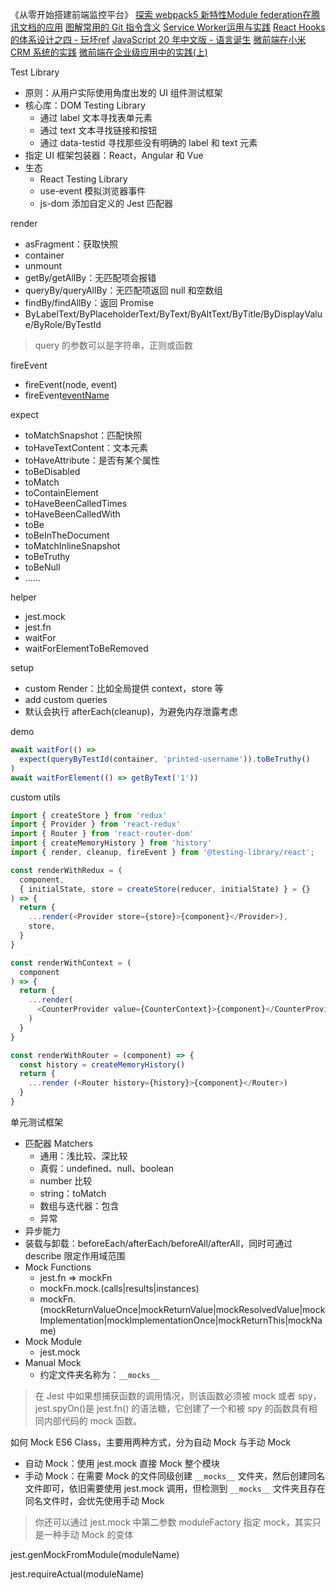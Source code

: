 《从零开始搭建前端监控平台》
[探索 webpack5 新特性Module federation在腾讯文档的应用](https://mp.weixin.qq.com/s/iS-prT1xZPV6cpH7MHRRdQ)
[图解常用的 Git 指令含义](https://mp.weixin.qq.com/s/oKMdlo6jsIcMcZW8nzoAUg)
[Service Worker运用与实践](https://mp.weixin.qq.com/s/vI2bxaFsFSB5rGC4Bkr8vQ)
[React Hooks的体系设计之四 - 玩坏ref](https://mp.weixin.qq.com/s/7c6zncb5ZIef9xgaAvt9uw)
[JavaScript 20 年中文版 - 语言诞生](https://mp.weixin.qq.com/s/eRne5EIQGDbE0-JclAzNAA)
[微前端在小米 CRM 系统的实践](https://mp.weixin.qq.com/s/5qwgZ9aNKFC3naWRUGajmA)
[微前端在企业级应用中的实践(上)](https://mp.weixin.qq.com/s/tutFXv6djecT6lnL9Je71Q)

Test Library
* 原则：从用户实际使用角度出发的 UI 组件测试框架
* 核心库：DOM Testing Library
  * 通过 label 文本寻找表单元素
  * 通过 text 文本寻找链接和按钮
  * 通过 data-testid 寻找那些没有明确的 label 和 text 元素
* 指定 UI 框架包装器：React，Angular 和 Vue
* 生态
  * React Testing Library
  * use-event 模拟浏览器事件
  * js-dom 添加自定义的 Jest 匹配器

render
* asFragment：获取快照
* container
* unmount
* getBy/getAllBy：无匹配项会报错
* queryBy/queryAllBy：无匹配项返回 null 和空数组
* findBy/findAllBy：返回 Promise
* ByLabelText/ByPlaceholderText/ByText/ByAltText/ByTitle/ByDisplayValue/ByRole/ByTestId

> query 的参数可以是字符串，正则或函数

fireEvent
* fireEvent(node, event)
* fireEvent[eventName](node)

expect
* toMatchSnapshot：匹配快照
* toHaveTextContent：文本元素
* toHaveAttribute：是否有某个属性
* toBeDisabled
* toMatch
* toContainElement
* toHaveBeenCalledTimes
* toHaveBeenCalledWith
* toBe
* toBeInTheDocument
* toMatchInlineSnapshot
* toBeTruthy
* toBeNull
* ……

helper
* jest.mock
* jest.fn
* waitFor
* waitForElementToBeRemoved

setup
* custom Render：比如全局提供 context，store 等
* add custom queries
* 默认会执行 afterEach(cleanup)，为避免内存泄露考虑

demo
```js
await waitFor(() =>
  expect(queryByTestId(container, 'printed-username')).toBeTruthy()
)
await waitForElement(() => getByText('1')) 
```

custom utils
```js
import { createStore } from 'redux'
import { Provider } from 'react-redux'
import { Router } from 'react-router-dom'
import { createMemoryHistory } from 'history'
import { render, cleanup, fireEvent } from '@testing-library/react';

const renderWithRedux = (
  component,
  { initialState, store = createStore(reducer, initialState) } = {}
) => {
  return {
    ...render(<Provider store={store}>{component}</Provider>),
    store,
  }
}

const renderWithContext = (
  component
) => {
  return {
    ...render(
      <CounterProvider value={CounterContext}>{component}</CounterProvider>
    )
  }
}

const renderWithRouter = (component) => {
  const history = createMemoryHistory()
  return { 
    ...render (<Router history={history}>{component}</Router>)
  }
}
```

单元测试框架
* 匹配器 Matchers
  * 通用：浅比较、深比较
  * 真假：undefined、null、boolean
  * number 比较
  * string：toMatch
  * 数组与迭代器：包含
  * 异常
* 异步能力
* 装载与卸载：beforeEach/afterEach/beforeAll/afterAll，同时可通过 describe 限定作用域范围
* Mock Functions
  * jest.fn => mockFn
  * mockFn.mock.(calls|results|instances)
  * mockFn.(mockReturnValueOnce|mockReturnValue|mockResolvedValue|mockImplementation|mockImplementationOnce|mockReturnThis|mockName)
* Mock Module
  * jest.mock
* Manual Mock
  * 约定文件夹名称为：`__mocks__`

> 在 Jest 中如果想捕获函数的调用情况，则该函数必须被 mock 或者 spy，jest.spyOn()是 jest.fn() 的语法糖，它创建了一个和被 spy 的函数具有相同内部代码的 mock 函数。

如何 Mock ES6 Class，主要用两种方式，分为自动 Mock 与手动 Mock
* 自动 Mock：使用 jest.mock 直接 Mock 整个模块
* 手动 Mock：在需要 Mock 的文件同级创建 `__mocks__` 文件夹，然后创建同名文件即可，依旧需要使用 jest.mock 调用，但检测到 `__mocks__` 文件夹且存在同名文件时，会优先使用手动 Mock

> 你还可以通过 jest.mock 中第二参数 moduleFactory 指定 mock，其实只是一种手动 Mock 的变体

jest.genMockFromModule(moduleName)

jest.requireActual(moduleName)